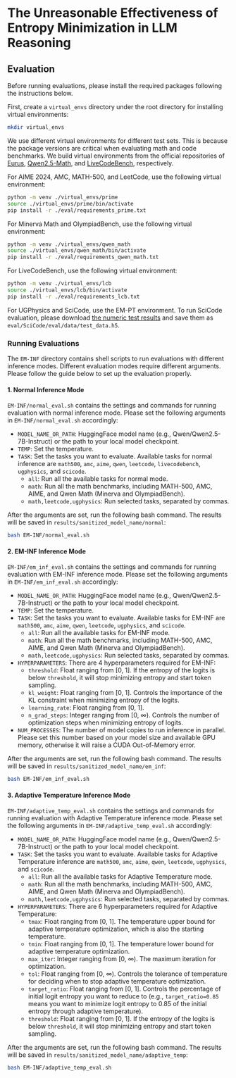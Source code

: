 # The Unreasonable Effectiveness of Entropy Minimization in LLM Reasoning

## Evaluation

Before running evaluations, please install the required packages following the instructions below.

First, create a `virtual_envs` directory under the root directory for installing virtual environments:

```bash
mkdir virtual_envs
```

We use different virtual environments for different test sets. This is because the package versions are critical when evaluating math and code benchmarks. We build virtual environments from the official repositories of [Eurus](https://github.com/OpenBMB/Eurus), [Qwen2.5-Math](https://github.com/QwenLM/Qwen2.5-Math), and [LiveCodeBench](https://github.com/LiveCodeBench/LiveCodeBench), respectively.

For AIME 2024, AMC, MATH-500, and LeetCode, use the following virtual environment:

```bash
python -m venv ./virtual_envs/prime
source ./virtual_envs/prime/bin/activate
pip install -r ./eval/requirements_prime.txt
```

For Minerva Math and OlympiadBench, use the following virtual environment:

```bash
python -m venv ./virtual_envs/qwen_math
source ./virtual_envs/qwen_math/bin/activate
pip install -r ./eval/requirements_qwen_math.txt
```

For LiveCodeBench, use the following virtual environment:

```bash
python -m venv ./virtual_envs/lcb
source ./virtual_envs/lcb/bin/activate
pip install -r ./eval/requirements_lcb.txt
```

For UGPhysics and SciCode, use the EM-PT environment. To run SciCode evaluation, please download [the numeric test results](https://drive.google.com/drive/folders/1W5GZW6_bdiDAiipuFMqdUhvUaHIj6-pR) and save them as `eval/SciCode/eval/data/test_data.h5`.

### Running Evaluations

The `EM-INF` directory contains shell scripts to run evaluations with different inference modes. Different evaluation modes require different arguments. Please follow the guide below to set up the evaluation properly.

#### 1. Normal Inference Mode

`EM-INF/normal_eval.sh` contains the settings and commands for running evaluation with normal inference mode. Please set the following arguments in `EM-INF/normal_eval.sh` accordingly:

- `MODEL_NAME_OR_PATH`: HuggingFace model name (e.g., Qwen/Qwen2.5-7B-Instruct) or the path to your local model checkpoint.
- `TEMP`: Set the temperature.
- `TASK`: Set the tasks you want to evaluate. Available tasks for normal inference are `math500`, `amc`, `aime`, `qwen`, `leetcode`, `livecodebench`, `ugphysics`, and `scicode`.
  - `all`: Run all the available tasks for normal mode.
  - `math`: Run all the math benchmarks, including MATH-500, AMC, AIME, and Qwen Math (Minerva and OlympiadBench).
  - `math,leetcode,ugphysics`: Run selected tasks, separated by commas.

After the arguments are set, run the following bash command. The results will be saved in `results/sanitized_model_name/normal`:

```bash
bash EM-INF/normal_eval.sh
```

#### 2. EM-INF Inference Mode

`EM-INF/em_inf_eval.sh` contains the settings and commands for running evaluation with EM-INF inference mode. Please set the following arguments in `EM-INF/em_inf_eval.sh` accordingly:

- `MODEL_NAME_OR_PATH`: HuggingFace model name (e.g., Qwen/Qwen2.5-7B-Instruct) or the path to your local model checkpoint.
- `TEMP`: Set the temperature.
- `TASK`: Set the tasks you want to evaluate. Available tasks for EM-INF are `math500`, `amc`, `aime`, `qwen`, `leetcode`, `ugphysics`, and `scicode`.
  - `all`: Run all the available tasks for EM-INF mode.
  - `math`: Run all the math benchmarks, including MATH-500, AMC, AIME, and Qwen Math (Minerva and OlympiadBench).
  - `math,leetcode,ugphysics`: Run selected tasks, separated by commas.
- `HYPERPARAMETERS`: There are 4 hyperparameters required for EM-INF:
  - `threshold`: Float ranging from [0, 1]. If the entropy of the logits is below `threshold`, it will stop minimizing entropy and start token sampling.
  - `kl_weight`: Float ranging from [0, 1]. Controls the importance of the KL constraint when minimizing entropy of the logits.
  - `learning_rate`: Float ranging from [0, 1].
  - `n_grad_steps`: Integer ranging from [0, ∞). Controls the number of optimization steps when minimizing entropy of logits.
- `NUM_PROCESSES`: The number of model copies to run inference in parallel. Please set this number based on your model size and available GPU memory, otherwise it will raise a CUDA Out-of-Memory error.

After the arguments are set, run the following bash command. The results will be saved in `results/sanitized_model_name/em_inf`:

```bash
bash EM-INF/em_inf_eval.sh
```

#### 3. Adaptive Temperature Inference Mode

`EM-INF/adaptive_temp_eval.sh` contains the settings and commands for running evaluation with Adaptive Temperature inference mode. Please set the following arguments in `EM-INF/adaptive_temp_eval.sh` accordingly:

- `MODEL_NAME_OR_PATH`: HuggingFace model name (e.g., Qwen/Qwen2.5-7B-Instruct) or the path to your local model checkpoint.
- `TASK`: Set the tasks you want to evaluate. Available tasks for Adaptive Temperature inference are `math500`, `amc`, `aime`, `qwen`, `leetcode`, `ugphysics`, and `scicode`.
  - `all`: Run all the available tasks for Adaptive Temperature mode.
  - `math`: Run all the math benchmarks, including MATH-500, AMC, AIME, and Qwen Math (Minerva and OlympiadBench).
  - `math,leetcode,ugphysics`: Run selected tasks, separated by commas.
- `HYPERPARAMETERS`: There are 6 hyperparameters required for Adaptive Temperature:
  - `tmax`: Float ranging from [0, 1]. The temperature upper bound for adaptive temperature optimization, which is also the starting temperature.
  - `tmin`: Float ranging from [0, 1]. The temperature lower bound for adaptive temperature optimization.
  - `max_iter`: Integer ranging from [0, ∞). The maximum iteration for optimization.
  - `tol`: Float ranging from [0, ∞). Controls the tolerance of temperature for deciding when to stop adaptive temperature optimization.
  - `target_ratio`: Float ranging from [0, 1]. Controls the percentage of initial logit entropy you want to reduce to (e.g., `target_ratio=0.85` means you want to minimize logit entropy to 0.85 of the initial entropy through adaptive temperature).
  - `threshold`: Float ranging from [0, 1]. If the entropy of the logits is below `threshold`, it will stop minimizing entropy and start token sampling.

After the arguments are set, run the following bash command. The results will be saved in `results/sanitized_model_name/adaptive_temp`:

```bash
bash EM-INF/adaptive_temp_eval.sh
```

